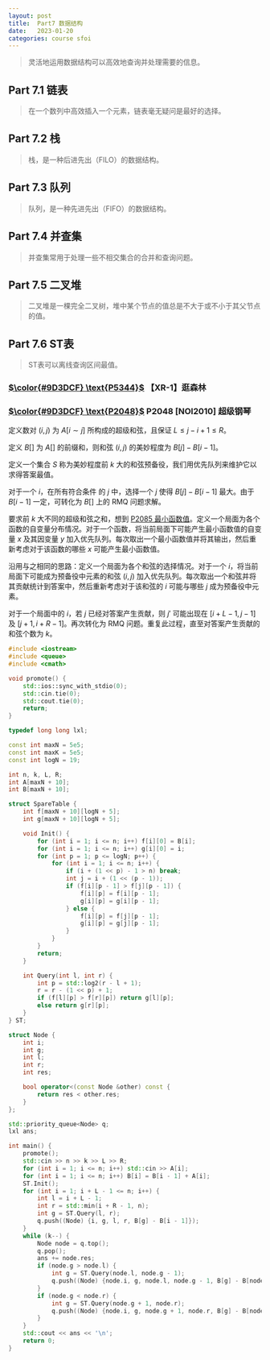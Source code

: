 ```yaml
---
layout: post
title:  Part7 数据结构
date:   2023-01-20
categories: course sfoi
---
```


> 灵活地运用数据结构可以高效地查询并处理需要的信息。

## Part 7.1 链表

> 在一个数列中高效插入一个元素，链表毫无疑问是最好的选择。

## Part 7.2 栈

> 栈，是一种后进先出（FILO）的数据结构。

## Part 7.3 队列

> 队列，是一种先进先出（FIFO）的数据结构。

## Part 7.4 并查集

> 并查集常用于处理一些不相交集合的合并和查询问题。

## Part 7.5 二叉堆

> 二叉堆是一棵完全二叉树，堆中某个节点的值总是不大于或不小于其父节点的值。

## Part 7.6 ST表

> ST表可以离线查询区间最值。

### [$\color{#9D3DCF} \text{P5344}$](https://www.luogu.com.cn/problem/P5344) 【XR-1】逛森林



### [$\color{#9D3DCF} \text{P2048}$](https://www.luogu.com.cn/problem/P2048) P2048 [NOI2010] 超级钢琴

定义数对 $(i, j)$ 为 $A[i \sim j]$ 所构成的超级和弦，且保证 $L \le j - i + 1 \le R$。

定义 $B[]$ 为 $A[]$ 的前缀和，则和弦 $(i, j)$ 的美妙程度为 $B[j] - B[i - 1]$。

定义一个集合 $S$ 称为美妙程度前 $k$ 大的和弦预备役，我们用优先队列来维护它以求得答案最值。

对于一个 $i$，在所有符合条件 的 $j$ 中，选择一个 $j$ 使得 $B[j] - B[i - 1]$ 最大。由于 $B[i - 1]$ 一定，可转化为 $B[]$ 上的 $\text{RMQ}$ 问题求解。

要求前 $k$ 大不同的超级和弦之和，想到 [P2085 最小函数值](https://www.luogu.com.cn/problem/P2085)。定义一个局面为各个函数的自变量分布情况。对于一个函数，将当前局面下可能产生最小函数值的自变量 $x$ 及其因变量 $y$ 加入优先队列。每次取出一个最小函数值并将其输出，然后重新考虑对于该函数的哪些 $x$ 可能产生最小函数值。

沿用与之相同的思路：定义一个局面为各个和弦的选择情况。对于一个 $i$，将当前局面下可能成为预备役中元素的和弦 $(i, j)$ 加入优先队列。每次取出一个和弦并将其贡献统计到答案中，然后重新考虑对于该和弦的 $i$ 可能与哪些 $j$ 成为预备役中元素。

对于一个局面中的 $i$，若 $j$ 已经对答案产生贡献，则 $j'$ 可能出现在 $[i + L - 1, j - 1]$ 及 $[j + 1, i + R - 1]$。再次转化为 $\text{RMQ}$ 问题。重复此过程，直至对答案产生贡献的和弦个数为 $k$。

```cpp
#include <iostream>
#include <queue>
#include <cmath>

void promote() {
    std::ios::sync_with_stdio(0);
    std::cin.tie(0);
    std::cout.tie(0);
    return;
}

typedef long long lxl;

const int maxN = 5e5;
const int maxK = 5e5;
const int logN = 19;

int n, k, L, R;
int A[maxN + 10];
int B[maxN + 10];

struct SpareTable {
    int f[maxN + 10][logN + 5];
    int g[maxN + 10][logN + 5];

    void Init() {
        for (int i = 1; i <= n; i++) f[i][0] = B[i];
        for (int i = 1; i <= n; i++) g[i][0] = i;
        for (int p = 1; p <= logN; p++) {
            for (int i = 1; i <= n; i++) {
                if (i + (1 << p) - 1 > n) break;
                int j = i + (1 << (p - 1));
                if (f[i][p - 1] > f[j][p - 1]) {
                    f[i][p] = f[i][p - 1];
                    g[i][p] = g[i][p - 1];
                } else {
                    f[i][p] = f[j][p - 1];
                    g[i][p] = g[j][p - 1];
                }
            }
        }
        return;
    }

    int Query(int l, int r) {
        int p = std::log2(r - l + 1);
        r = r - (1 << p) + 1;
        if (f[l][p] > f[r][p]) return g[l][p];
        else return g[r][p];
    }
} ST;

struct Node {
    int i;
    int g;
    int l;
    int r;
    int res;

    bool operator<(const Node &other) const {
        return res < other.res;
    }
};

std::priority_queue<Node> q;
lxl ans;

int main() {
    promote();
    std::cin >> n >> k >> L >> R;
    for (int i = 1; i <= n; i++) std::cin >> A[i];
    for (int i = 1; i <= n; i++) B[i] = B[i - 1] + A[i];
    ST.Init();
    for (int i = 1; i + L - 1 <= n; i++) {
        int l = i + L - 1;
        int r = std::min(i + R - 1, n);
        int g = ST.Query(l, r);
        q.push((Node) {i, g, l, r, B[g] - B[i - 1]});
    }
    while (k--) {
        Node node = q.top();
        q.pop();
        ans += node.res;
        if (node.g > node.l) {
            int g = ST.Query(node.l, node.g - 1);
            q.push((Node) {node.i, g, node.l, node.g - 1, B[g] - B[node.i - 1]});
        }
        if (node.g < node.r) {
            int g = ST.Query(node.g + 1, node.r);
            q.push((Node) {node.i, g, node.g + 1, node.r, B[g] - B[node.i - 1]});
        }
    }
    std::cout << ans << '\n';
    return 0;
}
```